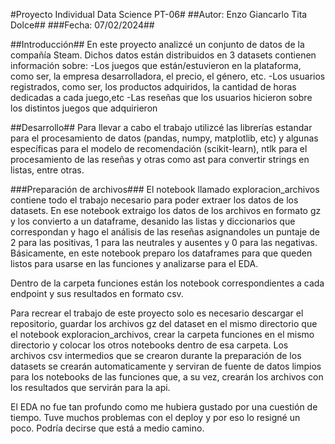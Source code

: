 #Proyecto Individual Data Science PT-06#
##Autor: Enzo Giancarlo Tita Dolce##
###Fecha: 07/02/2024##

##Introducción##
En este proyecto analizcé un conjunto de datos de la compañía Steam.
Dichos datos están distribuidos en 3 datasets contienen información sobre: 
-Los juegos que están/estuvieron en la plataforma, como ser, la empresa desarrolladora, el precio, el género, etc.
-Los usuarios registrados, como ser, los productos adquiridos, la cantidad de horas dedicadas a cada juego,etc
-Las reseñas que los usuarios hicieron sobre los distintos juegos que adquirieron

##Desarrollo##
Para llevar a cabo el trabajo utilizcé las librerías estandar para el procesamiento de datos (pandas, numpy, matplotlib, etc)  y algunas específicas para el modelo de recomendación (scikit-learn), ntlk para el procesamiento de las reseñas y otras como ast para convertir strings en listas, entre otras.

###Preparación de archivos###
El notebook llamado exploracion_archivos contiene todo el trabajo necesario para poder extraer los datos de los datasets. En ese notebook extraigo los datos de los archivos en formato gz y los convierto a un dataframe, desanido las listas y diccionarios que correspondan y hago el análisis de las reseñas asignandoles un puntaje de 2 para las positivas, 1 para las neutrales y ausentes y 0 para las negativas.
Básicamente, en este notebook preparo los dataframes para que queden listos para usarse en las funciones y analizarse para el EDA.

Dentro de la carpeta funciones están los notebook correspondientes a cada endpoint y sus resultados en formato csv.

Para recrear el trabajo de este proyecto solo es necesario descargar el repositorio, guardar los archivos gz del dataset en el mismo directorio que el notebook exploracion_archivos, crear la carpeta funciones en el mismo directorio y colocar los otros notebooks dentro de esa carpeta. Los archivos csv intermedios que se crearon durante la preparación de los datasets se crearán automaticamente y serviran de fuente de datos limpios para los notebooks de las funciones que, a su vez, crearán los archivos con los resultados que servirán para la api.

El EDA no fue tan profundo como me hubiera gustado por una cuestión de tiempo. Tuve muchos problemas con el deploy y por eso lo resigné un poco. Podría decirse que está a medio camino.